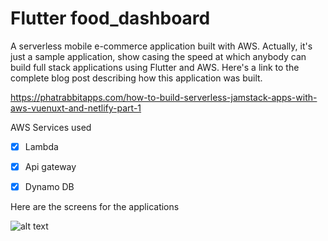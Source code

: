 # Flutter food_dashboard

A serverless mobile e-commerce application built with AWS.
Actually, it's just a sample application, show casing the speed at which anybody can build full stack applications using Flutter and AWS. 
Here's a link to the complete blog post describing how this application was built.

https://phatrabbitapps.com/how-to-build-serverless-jamstack-apps-with-aws-vuenuxt-and-netlify-part-1

AWS Services used
- [x] Lambda
- [x] Api gateway
- [x] Dynamo DB



Here are the screens for the applications

![alt text](https://raw.githubusercontent.com/trey-rosius/flutter_food_dashboard/master/assets/screenshot.png)
